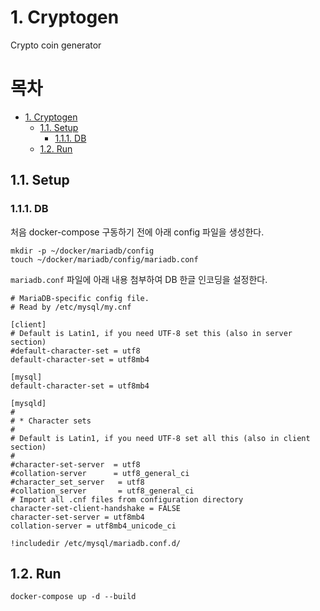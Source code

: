 # 1. Cryptogen

Crypto coin generator

<h1>목차</h1>

- [1. Cryptogen](#1-cryptogen)
  - [1.1. Setup](#11-setup)
    - [1.1.1. DB](#111-db)
  - [1.2. Run](#12-run)

## 1.1. Setup

### 1.1.1. DB

처음 docker-compose 구동하기 전에 아래 config 파일을 생성한다.

```
mkdir -p ~/docker/mariadb/config
touch ~/docker/mariadb/config/mariadb.conf
```

`mariadb.conf` 파일에 아래 내용 첨부하여 DB 한글 인코딩을 설정한다.

```
# MariaDB-specific config file.
# Read by /etc/mysql/my.cnf

[client]
# Default is Latin1, if you need UTF-8 set this (also in server section)
#default-character-set = utf8
default-character-set = utf8mb4

[mysql]
default-character-set = utf8mb4

[mysqld]
#
# * Character sets
#
# Default is Latin1, if you need UTF-8 set all this (also in client section)
#
#character-set-server  = utf8
#collation-server      = utf8_general_ci
#character_set_server   = utf8
#collation_server       = utf8_general_ci
# Import all .cnf files from configuration directory
character-set-client-handshake = FALSE
character-set-server = utf8mb4
collation-server = utf8mb4_unicode_ci

!includedir /etc/mysql/mariadb.conf.d/
```



## 1.2. Run

```
docker-compose up -d --build
```
